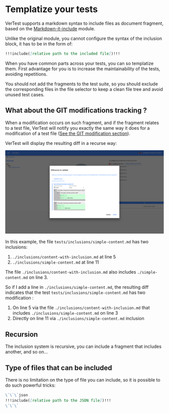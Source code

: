 # Templatize your tests

VerTest supports a markdown syntax to include files as document fragment, based on the
[Markdown-it-include](https://github.com/camelaissani/markdown-it-include) module.

Unlike the original module, you cannot configure the syntax of the inclusion block, it has to be
in the form of:
```md
!!!include([relative path to the included file])!!!
```

When you have common parts across your tests, you can so templatize them. First advantage 
for you is to increase the maintainability of the tests, avoiding repetitions.

You should not add the fragments to the test suite, so you should exclude the corresponding
files in the file selector to keep a clean file tree and avoid unused test cases.

## What about the GIT modifications tracking ?

When a modification occurs on such fragment, and if the fragment relates to a test file, 
VerTest will notify you exactly the same way it does for a modification of a test file
([See the GIT modification section](git-modification.md)).

VerTest will display the resulting diff in a recurse way:

![Recursive diff](../assets/inclusion-diff-en.png)

In this example, the file `tests/inclusions/simple-content.md` has two inclusions:

1. `./inclusions/content-with-inclusion.md` at line 5
2. `./inclusions/simple-content.md` at line 11

The file `./inclusions/content-with-inclusion.md` also includes `./simple-content.md`
on line 3.

So if I add a line in `./inclusions/simple-content.md`, the resulting diff indicates that the test
`tests/inclusions/simple-content.md` has two modification :

1. On line 5 via the file `./inclusions/content-with-inclusion.md` that includes 
   `./inclusions/simple-content.md` on line 3
2. Directly on line 11 via `./inclusions/simple-content.md` inclusion

## Recursion

The inclusion system is recursive, you can include a fragment that includes another, and so on...

## Type of files that can be included

There is no limitation on the type of file you can include, so it is possible to do such powerful tricks:

```md
\`\`\`json
!!!include([relative path to the JSON file])!!!
\`\`\`
```
